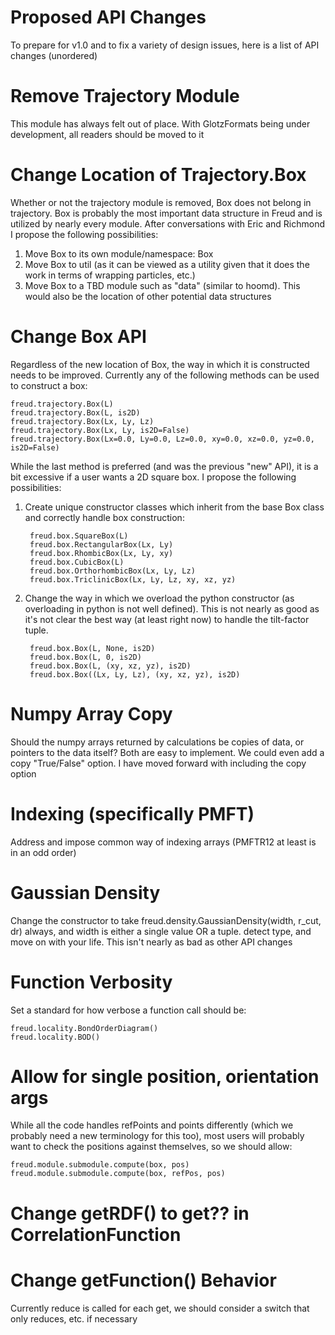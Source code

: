 # Proposed API Changes

To prepare for v1.0 and to fix a variety of design issues, here is a list of API changes (unordered)

# Remove Trajectory Module

This module has always felt out of place. With GlotzFormats being under development, all readers should be moved to it

# Change Location of Trajectory.Box

Whether or not the trajectory module is removed, Box does not belong in trajectory. Box is probably the most important
data structure in Freud and is utilized by nearly every module. After conversations with Eric and Richmond I propose the
following possibilities:

1. Move Box to its own module/namespace: Box
2. Move Box to util (as it can be viewed as a utility given that it does the work in terms of wrapping particles, etc.)
3. Move Box to a TBD module such as "data" (similar to hoomd). This would also be the location of other potential data
structures

# Change Box API

Regardless of the new location of Box, the way in which it is constructed needs to be improved. Currently any of the
following methods can be used to construct a box:

    freud.trajectory.Box(L)
    freud.trajectory.Box(L, is2D)
    freud.trajectory.Box(Lx, Ly, Lz)
    freud.trajectory.Box(Lx, Ly, is2D=False)
    freud.trajectory.Box(Lx=0.0, Ly=0.0, Lz=0.0, xy=0.0, xz=0.0, yz=0.0, is2D=False)

While the last method is preferred (and was the previous "new" API), it is a bit excessive if a user wants a 2D square
box. I propose the following possibilities:

1. Create unique constructor classes which inherit from the base Box class and correctly handle box construction:

        freud.box.SquareBox(L)
        freud.box.RectangularBox(Lx, Ly)
        freud.box.RhombicBox(Lx, Ly, xy)
        freud.box.CubicBox(L)
        freud.box.OrthorhombicBox(Lx, Ly, Lz)
        freud.box.TriclinicBox(Lx, Ly, Lz, xy, xz, yz)

2. Change the way in which we overload the python constructor (as overloading in python is not well defined).
This is not nearly as good as it's not clear the best way (at least right now) to handle the tilt-factor tuple.

        freud.box.Box(L, None, is2D)
        freud.box.Box(L, 0, is2D)
        freud.box.Box(L, (xy, xz, yz), is2D)
        freud.box.Box((Lx, Ly, Lz), (xy, xz, yz), is2D)

# Numpy Array Copy

Should the numpy arrays returned by calculations be copies of data, or pointers to the data itself? Both are easy to
implement. We could even add a copy "True/False" option. I have moved forward with including the copy option

# Indexing (specifically PMFT)

Address and impose common way of indexing arrays (PMFTR12 at least is in an odd order)

# Gaussian Density

Change the constructor to take freud.density.GaussianDensity(width, r_cut, dr) always, and width is either a single
value OR a tuple. detect type, and move on with your life. This isn't nearly as bad as other API changes

# Function Verbosity

Set a standard for how verbose a function call should be:

    freud.locality.BondOrderDiagram()
    freud.locality.BOD()

# Allow for single position, orientation args

While all the code handles refPoints and points differently (which we probably need a new terminology for this too),
most users will probably want to check the positions against themselves, so we should allow:

    freud.module.submodule.compute(box, pos)
    freud.module.submodule.compute(box, refPos, pos)

# Change getRDF() to get?? in CorrelationFunction

# Change getFunction() Behavior

Currently reduce is called for each get, we should consider a switch that only reduces, etc. if necessary
